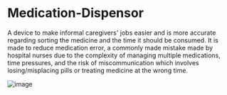 # Medication-Dispensor
A device to make informal caregivers' jobs easier and is more accurate regarding sorting the medicine and the time it should be consumed. It is made to reduce medication error, a commonly made mistake made by hospital nurses due to the complexity of managing multiple medications, time pressures, and the risk of miscommunication which involves losing/misplacing pills or treating medicine at the wrong time. 

![image](https://github.com/user-attachments/assets/258735e3-cf90-4673-b73b-7fc53ff7215c)

